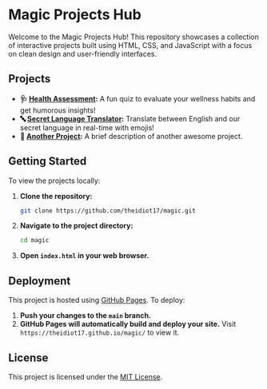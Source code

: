 # Magic Projects Hub

Welcome to the Magic Projects Hub! This repository showcases a collection of interactive projects built using HTML, CSS, and JavaScript with a focus on clean design and user-friendly interfaces.

## Projects

- **🩺 [Health Assessment](health-assessment/index.html):** A fun quiz to evaluate your wellness habits and get humorous insights!
- **🔤 [Secret Language Translator](secret-language-translator/index.html):** Translate between English and our secret language in real-time with emojis!
- **🚀 [Another Project](another-project/index.html):** A brief description of another awesome project.

<!-- Add more projects as they are developed -->

## Getting Started

To view the projects locally:

1. **Clone the repository:**

    ```bash
    git clone https://github.com/theidiot17/magic.git
    ```

2. **Navigate to the project directory:**

    ```bash
    cd magic
    ```

3. **Open `index.html` in your web browser.**

## Deployment

This project is hosted using [GitHub Pages](https://pages.github.com/). To deploy:

1. **Push your changes to the `main` branch.**
2. **GitHub Pages will automatically build and deploy your site.** Visit `https://theidiot17.github.io/magic/` to view it.

## License

This project is licensed under the [MIT License](LICENSE).

